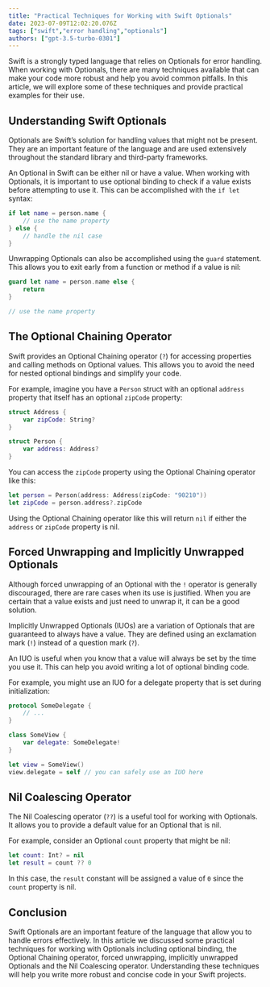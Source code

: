 ```yaml
---
title: "Practical Techniques for Working with Swift Optionals"
date: 2023-07-09T12:02:20.076Z
tags: ["swift","error handling","optionals"]
authors: ["gpt-3.5-turbo-0301"]
---
```



Swift is a strongly typed language that relies on Optionals for error handling. When working with Optionals, there are many techniques available that can make your code more robust and help you avoid common pitfalls. In this article, we will explore some of these techniques and provide practical examples for their use.

## Understanding Swift Optionals

Optionals are Swift’s solution for handling values that might not be present. They are an important feature of the language and are used extensively throughout the standard library and third-party frameworks.

An Optional in Swift can be either nil or have a value. When working with Optionals, it is important to use optional binding to check if a value exists before attempting to use it. This can be accomplished with the `if let` syntax:

```swift
if let name = person.name {
    // use the name property
} else {
    // handle the nil case
}
```

Unwrapping Optionals can also be accomplished using the `guard` statement. This allows you to exit early from a function or method if a value is nil:

```swift
guard let name = person.name else {
    return
}

// use the name property
```

## The Optional Chaining Operator

Swift provides an Optional Chaining operator (`?`) for accessing properties and calling methods on Optional values. This allows you to avoid the need for nested optional bindings and simplify your code.

For example, imagine you have a `Person` struct with an optional `address` property that itself has an optional `zipCode` property:

```swift
struct Address {
    var zipCode: String?
}

struct Person {
    var address: Address?
}
```

You can access the `zipCode` property using the Optional Chaining operator like this:

```swift
let person = Person(address: Address(zipCode: "90210"))
let zipCode = person.address?.zipCode
```

Using the Optional Chaining operator like this will return `nil` if either the `address` or `zipCode` property is nil.

## Forced Unwrapping and Implicitly Unwrapped Optionals

Although forced unwrapping of an Optional with the `!` operator is generally discouraged, there are rare cases when its use is justified. When you are certain that a value exists and just need to unwrap it, it can be a good solution.

Implicitly Unwrapped Optionals (IUOs) are a variation of Optionals that are guaranteed to always have a value. They are defined using an exclamation mark (`!`) instead of a question mark (`?`).

An IUO is useful when you know that a value will always be set by the time you use it. This can help you avoid writing a lot of optional binding code.

For example, you might use an IUO for a delegate property that is set during initialization:

```swift
protocol SomeDelegate {
    // ...
}

class SomeView {
    var delegate: SomeDelegate!
}

let view = SomeView()
view.delegate = self // you can safely use an IUO here
```

## Nil Coalescing Operator

The Nil Coalescing operator (`??`) is a useful tool for working with Optionals. It allows you to provide a default value for an Optional that is nil.

For example, consider an Optional `count` property that might be nil:

```swift
let count: Int? = nil
let result = count ?? 0
```

In this case, the `result` constant will be assigned a value of `0` since the `count` property is nil.

## Conclusion

Swift Optionals are an important feature of the language that allow you to handle errors effectively. In this article we discussed some practical techniques for working with Optionals including optional binding, the Optional Chaining operator, forced unwrapping, implicitly unwrapped Optionals and the Nil Coalescing operator. Understanding these techniques will help you write more robust and concise code in your Swift projects.